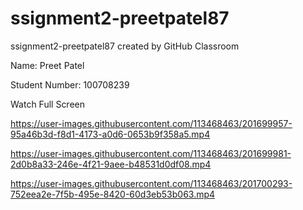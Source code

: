 # ssignment2-preetpatel87
ssignment2-preetpatel87 created by GitHub Classroom

Name: Preet Patel

Student Number: 100708239

Watch Full Screen


https://user-images.githubusercontent.com/113468463/201699957-95a46b3d-f8d1-4173-a0d6-0653b9f358a5.mp4



https://user-images.githubusercontent.com/113468463/201699981-2d0b8a33-246e-4f21-9aee-b48531d0df08.mp4



https://user-images.githubusercontent.com/113468463/201700293-752eea2e-7f5b-495e-8420-60d3eb53b063.mp4



